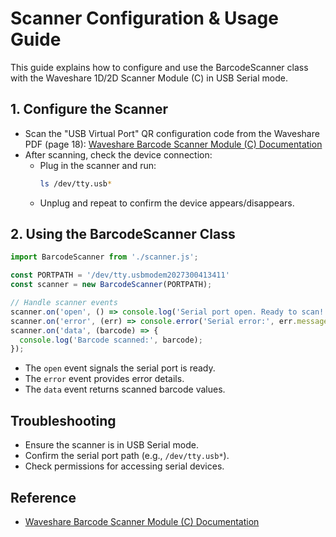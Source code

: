 # Scanner Configuration & Usage Guide

This guide explains how to configure and use the BarcodeScanner class with the Waveshare 1D/2D Scanner Module (C) in USB Serial mode.

## 1. Configure the Scanner

- Scan the "USB Virtual Port" QR configuration code from the Waveshare PDF (page 18):
  [Waveshare Barcode Scanner Module (C) Documentation](https://www.waveshare.com/wiki/Barcode_Scanner_Module_(C))
- After scanning, check the device connection:
  - Plug in the scanner and run:
    ```sh
    ls /dev/tty.usb*
    ```
  - Unplug and repeat to confirm the device appears/disappears.

## 2. Using the BarcodeScanner Class

```js
import BarcodeScanner from './scanner.js';

const PORTPATH = '/dev/tty.usbmodem2027300413411'
const scanner = new BarcodeScanner(PORTPATH);

// Handle scanner events
scanner.on('open', () => console.log('Serial port open. Ready to scan!'));
scanner.on('error', (err) => console.error('Serial error:', err.message));
scanner.on('data', (barcode) => {
  console.log('Barcode scanned:', barcode);
});
```

- The `open` event signals the serial port is ready.
- The `error` event provides error details.
- The `data` event returns scanned barcode values.

## Troubleshooting
- Ensure the scanner is in USB Serial mode.
- Confirm the serial port path (e.g., `/dev/tty.usb*`).
- Check permissions for accessing serial devices.

## Reference
- [Waveshare Barcode Scanner Module (C) Documentation](https://www.waveshare.com/wiki/Barcode_Scanner_Module_(C))
